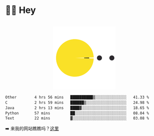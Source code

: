 
# 👋🏻 Hey
<div align="center">
	<br>
	<img src="https://raw.githubusercontent.com/Aniket965/Aniket965/master/pacman.svg?sanitize=true" width="200" height="200">
	<br>
</div>

<!--START_SECTION:waka-->

```txt
Other        4 hrs 56 mins   ██████████▒░░░░░░░░░░░░░░   41.33 %
C            2 hrs 59 mins   ██████▒░░░░░░░░░░░░░░░░░░   24.98 %
Java         2 hrs 13 mins   ████▓░░░░░░░░░░░░░░░░░░░░   18.65 %
Python       57 mins         ██░░░░░░░░░░░░░░░░░░░░░░░   08.04 %
Text         22 mins         ▓░░░░░░░░░░░░░░░░░░░░░░░░   03.08 %
```

<!--END_SECTION:waka-->

 ➡️  来我的网站瞧瞧吗？[这里](https://www.shaolongfei.com)
